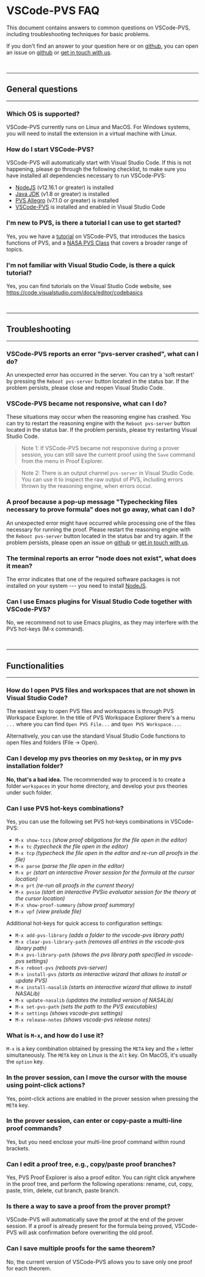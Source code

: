 # **VSCode-PVS FAQ**
This document contains answers to common questions on VSCode-PVS, including troubleshooting techniques for basic problems.

If you don't find an answer to your question here or on [github](https://github.com/nasa/vscode-pvs/issues), you can open an issue on [github](https://github.com/nasa/vscode-pvs/issues) or [get in touch with us](mailto:paolo.masci@nianet.org).

<br>

-------
## General questions
-------

### **Which OS is supported?**
VSCode-PVS currently runs on Linux and MacOS. For Windows systems, you will need to install the extension in a virtual machine with Linux.

### **How do I start VSCode-PVS?**
VSCode-PVS will automatically start with Visual Studio Code.
If this is not happening, please go through the following checklist, to make sure you have installed all dependencies necessary to run VSCode-PVS:
- [NodeJS](https://nodejs.org/en/download) (v12.16.1 or greater) is installed
- [Java JDK](https://openjdk.java.net) (v1.8 or greater) is installed
- [PVS Allegro](http://www.csl.sri.com/users/owre/drop/pvs-snapshots) (v7.1.0 or greater) is installed
- [VSCode-PVS](https://github.com/nasa/vscode-pvs) is installed and enabled in Visual Studio Code

### **I'm new to PVS, is there a tutorial I can use to get started?**
Yes, you we have a [tutorial](TUTORIAL.md) on VSCode-PVS, that introduces the basics functions of PVS, and a [NASA PVS Class](https://shemesh.larc.nasa.gov/PVSClass2012/) that covers a broader range of topics.

### **I'm not familiar with Visual Studio Code, is there a quick tutorial?**
Yes, you can find tutorials on the Visual Studio Code website, see https://code.visualstudio.com/docs/editor/codebasics

<br>

-------
## Troubleshooting
-------

### **VSCode-PVS reports an error "pvs-server crashed", what can I do?**
An unexpected error has occurred in the server. 
You can try a 'soft restart' by pressing the `Reboot pvs-server` button located in the status bar.
If the problem persists, please close and reopen Visual Studio Code.

### **VSCode-PVS became not responsive, what can I do?**
These situations may occur when the reasoning engine has crashed. You can try to restart the reasoning engine with the `Reboot pvs-server` button located in the status bar. If the problem persists, please try restarting Visual Studio Code.

>Note 1: If VSCode-PVS became not responsive during a prover session, you can still save the current proof using the `Save` command from the menu in Proof Explorer.

>Note 2: There is an output channel `pvs-server` in Visual Studio Code. You can use it to inspect the raw output of PVS, including errors thrown by the reasoning engine, when errors occur.

### **A proof because a pop-up message "Typechecking files necessary to prove formula" does not go away, what can I do?**
An unexpected error might have occurred while processing one of the files necessary for running the proof. Please restart the reasoning engine with the `Reboot pvs-server` button located in the status bar and try again. If the problem persists, please open an issue on [github](https://github.com/nasa/vscode-pvs/issues) or [get in touch with us](mailto:paolo.masci@nianet.org).

### **The terminal reports an error "node does not exist", what does it mean?**
The error indicates that one of the required software packages is not installed on your system --- you need to install [NodeJS](https://nodejs.org/en/download).

### **Can I use Emacs plugins for Visual Studio Code together with VSCode-PVS?**
No, we recommend not to use Emacs plugins, as they may interfere with the PVS hot-keys (M-x command).

<br>

-------
## Functionalities
-------

### **How do I open PVS files and workspaces that are not shown in Visual Studio Code?**
The easiest way to open PVS files and workspaces is through PVS Workspace Explorer.
In the title of PVS Workspace Explorer there's a menu `...` where you can find `Open PVS File...` and `Open PVS Workspace...`.

Alternatively, you can use the standard Visual Studio Code functions to open files and folders (File -> Open). 

### **Can I develop my pvs theories on my `Desktop`, or in my pvs installation folder?**
**No, that's a bad idea.** The recommended way to proceed is to create a folder `workspaces` in your home directory, and develop your pvs theories under such folder.

### **Can I use PVS hot-keys combinations?**
Yes, you can use the following set PVS hot-keys combinations in VSCode-PVS:
- `M-x show-tccs` *(show proof obligations for the file open in the editor)*
- `M-x tc` *(typecheck the file open in the editor)*
- `M-x tcp` *(typecheck the file open in the editor and re-run all proofs in the file)*
- `M-x parse` *(parse the file open in the editor)*
- `M-x pr` *(start an interactive Prover session for the formula at the cursor location)*
- `M-x prt` *(re-run all proofs in the current theory)*
- `M-x pvsio` *(start an interactive PVSio evaluator session for the theory at the cursor location)*
- `M-x show-proof-summary` *(show proof summary)*
- `M-x vpf` *(view prelude file)*

Additional hot-keys for quick access to configuration settings:
- `M-x add-pvs-library` *(adds a folder to the vscode-pvs library path)*
- `M-x clear-pvs-library-path` *(removes all entries in the vscode-pvs library path)*
- `M-x pvs-library-path` *(shows the pvs library path specified in vscode-pvs settings)*
- `M-x reboot-pvs` *(reboots pvs-server)*
- `M-x install-pvs` *(starts as interactive wizard that allows to install or update PVS)*
- `M-x install-nasalib` *(starts an interactive wizard that allows to install NASALib)*
- `M-x update-nasalib` *(updates the installed version of NASALib)*
- `M-x set-pvs-path` *(sets the path to the PVS executables)*
- `M-x settings` *(shows vscode-pvs settings)*
- `M-x release-notes` *(shows vscode-pvs release notes)*

### **What is `M-x`, and how do I use it?**
`M-x` is a key combination obtained by pressing the `META` key and the `x` letter simultaneously.
The `META` key on Linux is the `Alt` key. On MacOS, it's usually the `option` key.

### **In the prover session, can I move the cursor with the mouse using point-click actions?**
Yes, point-click actions are enabled in the prover session when pressing the `META` key.

### **In the prover session, can enter or copy-paste a multi-line proof commands?**
Yes, but you need enclose your multi-line proof command within round brackets.

### **Can I edit a proof tree, e.g., copy/paste proof branches?**
Yes, PVS Proof Explorer is also a proof editor. You can right click anywhere in the proof tree, and perform the following operations: rename, cut, copy, paste, trim, delete, cut branch, paste branch.

### **Is there a way to save a proof from the prover prompt?**
VSCode-PVS will automatically save the proof at the end of the prover session. If a proof is already present for the formula being proved, VSCode-PVS will ask confirmation before overwriting the old proof. 

### **Can I save multiple proofs for the same theorem?**
No, the current version of VSCode-PVS allows you to save only one proof for each theorem.

